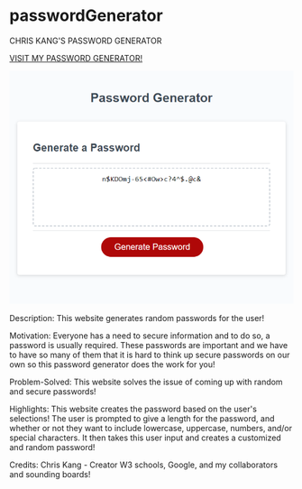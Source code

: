 # passwordGenerator
CHRIS KANG'S PASSWORD GENERATOR

[VISIT MY PASSWORD GENERATOR!](https://kjman26.github.io/passwordGenerator/)

![Screenshot](./Assets/Images/screenshot03.png)

Description: This website generates random passwords for the user!

Motivation: Everyone has a need to secure information and to do so, a password is usually required. These passwords are important and we have to have so many of them that it is hard to think up secure passwords on our own so this password generator does the work for you!

Problem-Solved: This website solves the issue of coming up with random and secure passwords!

Highlights: This website creates the password based on the user's selections! The user is prompted to give a length for the password, and whether or not they want to include lowercase, uppercase, numbers, and/or special characters. It then takes this user input and creates a customized and random password!

Credits: Chris Kang - Creator
W3 schools, Google, and my collaborators and sounding boards!